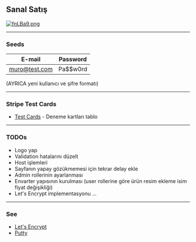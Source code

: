 ## Sanal Satış 

[![fnLBa9.png](https://iili.io/fnLBa9.png)](http://104.236.32.223/shop)

_________________

### **Seeds**
| E-mail | Password |
| ------ | ------ |
| muro@test.com | Pa$$w0rd |
 (AYRICA yeni kullanıcı ve şifre formatı)
_________________

### **Stripe Test Cards**
* [Test Cards](https://stripe.com/docs/testing) - Deneme kartları tablo
_________________
### **TODOs**
- Logo yap
- Validation hatalarını düzelt
- Host işlemleri
- Sayfanın yapay gözükmemesi için tekrar delay ekle
- Admin rollerinin ayarlanması
- Envarter yapısının kurulması (user rollerine göre ürün resim ekleme isim fiyat değişikliği)
- Let's Encrypt implementasyonu
...
_________________
### **See**
* [Let's Encrypt](https://www.digitalocean.com/community/tutorials/how-to-secure-apache-with-let-s-encrypt-on-ubuntu-20-04)
* [Putty](https://www.digitalocean.com/docs/droplets/how-to/connect-with-ssh/putty/)
